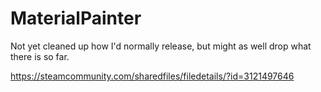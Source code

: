 # MaterialPainter

Not yet cleaned up how I'd normally release, but might as well drop what there is so far.

https://steamcommunity.com/sharedfiles/filedetails/?id=3121497646
